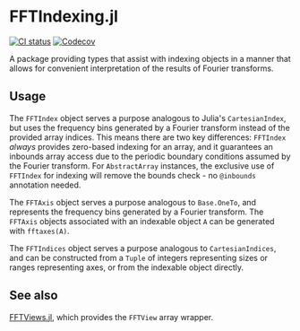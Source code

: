 # FFTIndexing.jl

[![CI status][ci-status-img]][ci-status-url]
[![Codecov][codecov-img]][codecov-url]

A package providing types that assist with indexing objects in a manner that allows for convenient
interpretation of the results of Fourier transforms.

## Usage

The `FFTIndex` object serves a purpose analogous to Julia's `CartesianIndex`, but uses the frequency
bins generated by a Fourier transform instead of the provided array indices. This means there are
two key differences: `FFTIndex` *always* provides zero-based indexing for an array, and it
guarantees an inbounds array access due to the periodic boundary conditions assumed by the Fourier
transform. For `AbstractArray` instances, the exclusive use of `FFTIndex` for indexing will remove
the bounds check - no `@inbounds` annotation needed.

The `FFTAxis` object serves a purpose analogous to `Base.OneTo`, and represents the frequency bins
generated by a Fourier transform. The `FFTAxis` objects associated with an indexable object `A` can
be generated with `fftaxes(A)`.

The `FFTIndices` object serves a purpose analogous to `CartesianIndices`, and can be constructed
from a `Tuple` of integers representing sizes or ranges representing axes, or from the indexable
object directly.

## See also

[FFTViews.jl](https://github.com/JuliaArrays/FFTViews.jl), which provides the `FFTView` array
wrapper.

[docs-stable-img]:  https://img.shields.io/badge/docs-stable-blue.svg
[docs-stable-url]:  https://brainandforce.github.io/FFTIndexing.jl/stable
[docs-dev-img]:     https://img.shields.io/badge/docs-dev-blue.svg
[docs-dev-url]:     https://brainandforce.github.io/FFTIndexing.jl/dev
[ci-status-img]:    https://github.com/brainandforce/FFTIndexing.jl/workflows/CI/badge.svg
[ci-status-url]:    https://github.com/brainandforce/FFTIndexing.jl/actions
[aqua-img]:         https://raw.githubusercontent.com/JuliaTesting/Aqua.jl/master/badge.svg
[aqua-url]:         https://github.com/JuliaTesting/Aqua.jl
[codecov-img]:      https://codecov.io/gh/brainandforce/FFTIndexing.jl/branch/main/graph/badge.svg
[codecov-url]:      https://codecov.io/gh/brainandforce/FFTIndexing.jl/
